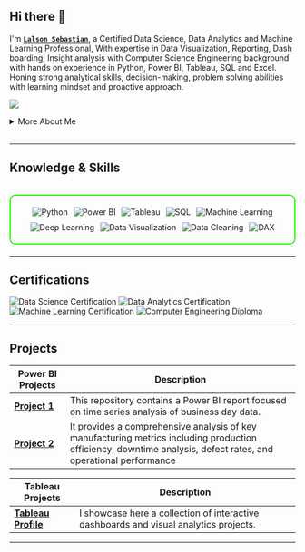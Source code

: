## Hi there 👋

I'm **[`Lalson Sebastian`](https://drive.google.com/file/d/1acGbHxbGs-gHQvTbFbDuMueKCK_k3MDe/view?usp=drive_link)**, a Certified Data Science, Data Analytics and Machine Learning Professional, With expertise in Data Visualization, Reporting, Dash boarding, Insight analysis with Computer Science Engineering background with hands on experience in Python, Power BI, Tableau, SQL and Excel. Honing strong analytical skills, decision-making, problem solving abilities with learning mindset and proactive approach.

<a href="https://www.linkedin.com/in/lalson-sebastian-95b320165/"><img src="https://img.shields.io/badge/-LinkedIn-0072b1?&style=for-the-badge&logo=linkedin&logoColor=white" /></a>

<details>
  <summary>More About Me</summary>

- **Name**: Lalson Sebastian
- **From**:  UAE
- **Data Scientist** | **Data Analyst** | **IT Support Engineer**
- I have experience in Data Visualizing, Data Cleaning and Python (Machine Learning)
- Continuously improving my knowledge in **Data Science** and **Data Analytics**.

</details>
<br>

---

<h2 id="knowledge_skills" align=''> Knowledge & Skills </h2>

<br>

<div style="border: 2px solid #22F700; border-radius: 10px; padding: 20px; margin-bottom: 20px;">
  <div align="left" style="display: flex; flex-wrap: wrap; justify-content: center; gap: 10px;">
      <img src="https://img.shields.io/badge/Python%20(Machine Learning)-3776AB?style=for-the-badge&logo=python&Color=white&color=000000" alt="Python" />
      <img src="https://img.shields.io/badge/Power_BI-F2C811?style=for-the-badge&logo=power-bi&color=000000" alt="Power BI" />
      <img src="https://img.shields.io/badge/Tableau-E97627?style=for-the-badge&logo=tableau&color=000000" alt="Tableau" />
      <img src="https://img.shields.io/badge/SQL-4479A1?style=for-the-badge&logo=database&color=000000" alt="SQL" />
      <img src="https://img.shields.io/badge/Machine_Learning-FFDE57?style=for-the-badge&logo=machine-learning&color=000000" alt="Machine Learning" />
      <img src="https://img.shields.io/badge/Deep_Learning-DC143C?style=for-the-badge&logo=deeplearning&color=000000" alt="Deep Learning" />
      <img src="https://img.shields.io/badge/Data_Visualization-4CAF50?style=for-the-badge&logo=chart-bar&color=000000" alt="Data Visualization" />
      <img src="https://img.shields.io/badge/Data_Cleaning-1E88E5?style=for-the-badge&logo=filter&color=000000" alt="Data Cleaning" />
      <img src="https://img.shields.io/badge/DAX-1178C8?style=for-the-badge&logo=power-bi&color=000000" alt="DAX" />








  </div>
</div>

---
<h2 id="Certifications" align=''> Certifications </h2>

<div>
<img src="https://img.shields.io/badge/Data_Science-Certified-0B72B5?style=for-the-badge&color=000000" alt="Data Science Certification" />
<img src="https://img.shields.io/badge/Data_Analytics-Certified-green?style=for-the-badge&color=000000" alt="Data Analytics Certification" />
<img src="https://img.shields.io/badge/Machine_Learning-Certified-red?style=for-the-badge&color=000000" alt="Machine Learning Certification" />
<img src="https://img.shields.io/badge/Computer_Engineering-Diploma-blue?style=for-the-badge&color=000000" alt="Computer Engineering Diploma" />

</div>

---

<h2 id="Projects" align=''> Projects </h2>


| **Power BI Projects**                    | **Description**                                                                                  |
|-------------------|--------------------------------------------------------------------------------------------------|
| **[Project 1](https://github.com/LalsonS/PowerBI)**    | This repository contains a Power BI report focused on time series analysis of business day data. |
| **[Project 2](https://github.com/LalsonS/PowerBI-2)**    | It provides a comprehensive analysis of key manufacturing metrics including production efficiency, downtime analysis, defect rates, and operational performance |


| **Tableau Projects**      | **Description**                                                                                  |
|-------------------|--------------------------------------------------------------------------------------------------|
| **[Tableau Profile](https://github.com/LalsonS/Tableau)**    | I showcase here a collection of interactive dashboards and visual analytics projects. |



---

